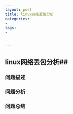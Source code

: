 ```yaml
---
layout: post
title: linux网络丢包分析
categories:
- 
tags:
- 


---
```

## linux网络丢包分析##
### 问题描述 ###

### 问题分析 ###
### 问题总结 ###